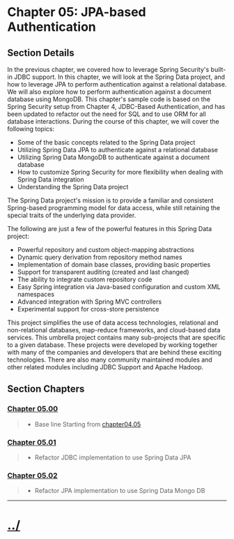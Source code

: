 # Chapter 05: JPA-based Authentication


## Section Details

In the previous chapter, we covered how to leverage Spring Security's built-in JDBC
support. In this chapter, we will look at the Spring Data project, and how to leverage JPA to
perform authentication against a relational database. We will also explore how to perform
authentication against a document database using MongoDB. This chapter's sample code is
based on the Spring Security setup from Chapter 4, JDBC-Based Authentication, and has
been updated to refactor out the need for SQL and to use ORM for all database interactions.
During the course of this chapter, we will cover the following topics:

* Some of the basic concepts related to the Spring Data project
* Utilizing Spring Data JPA to authenticate against a relational database
* Utilizing Spring Data MongoDB to authenticate against a document database
* How to customize Spring Security for more flexibility when dealing with Spring Data integration
* Understanding the Spring Data project

The Spring Data project's mission is to provide a familiar and consistent Spring-based
programming model for data access, while still retaining the special traits of the underlying
data provider.

The following are just a few of the powerful features in this Spring Data project:
* Powerful repository and custom object-mapping abstractions
* Dynamic query derivation from repository method names
* Implementation of domain base classes, providing basic properties
* Support for transparent auditing (created and last changed)
* The ability to integrate custom repository code
* Easy Spring integration via Java-based configuration and custom XML namespaces
* Advanced integration with Spring MVC controllers
* Experimental support for cross-store persistence

This project simplifies the use of data access technologies, relational and non-relational
databases, map-reduce frameworks, and cloud-based data services. This umbrella project
contains many sub-projects that are specific to a given database. These projects were
developed by working together with many of the companies and developers that are
behind these exciting technologies. There are also many community maintained modules
and other related modules including JDBC Support and Apache Hadoop.

## Section Chapters

### [Chapter 05.00](./chapter05.00/README.md)
> * Base line Starting from [chapter04.05](../chapter04/chapter04.04/README.md)

### [Chapter 05.01](./chapter05.01/README.md)
> * Refactor JDBC implementation to use Spring Data JPA

### [Chapter 05.02](./chapter05.02/README.md)
> * Refactor JPA implementation to use Spring Data Mongo DB

---

# [../](../README.md)
